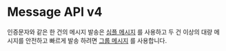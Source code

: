 # Message API v4

인증문자와 같은 한 건의 메시지 발송은 [심플 메시지](simple-message.md) 를 사용하고 두 건 이상의 대량 메시지를 안전하고 빠르게 발송 하려면 [그룹 메시지](group-message/) 를 사용합니다.

